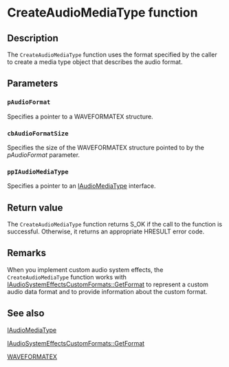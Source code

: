# CreateAudioMediaType function

## Description

The `CreateAudioMediaType` function uses the format specified by the caller to create a media type object that describes the audio format.

## Parameters

### `pAudioFormat`

Specifies a pointer to a WAVEFORMATEX structure.

### `cbAudioFormatSize`

Specifies the size of the WAVEFORMATEX structure pointed to by the *pAudioFormat* parameter.

### `ppIAudioMediaType`

Specifies a pointer to an [IAudioMediaType](https://learn.microsoft.com/windows/desktop/api/audiomediatype/nn-audiomediatype-iaudiomediatype) interface.

## Return value

The `CreateAudioMediaType` function returns S_OK if the call to the function is successful. Otherwise, it returns an appropriate HRESULT error code.

## Remarks

When you implement custom audio system effects, the `CreateAudioMediaType` function works with [IAudioSystemEffectsCustomFormats::GetFormat](https://learn.microsoft.com/windows/desktop/api/audioenginebaseapo/nf-audioenginebaseapo-iaudiosystemeffectscustomformats-getformat) to represent a custom audio data format and to provide information about the custom format.

## See also

[IAudioMediaType](https://learn.microsoft.com/windows/desktop/api/audiomediatype/nn-audiomediatype-iaudiomediatype)

[IAudioSystemEffectsCustomFormats::GetFormat](https://learn.microsoft.com/windows/desktop/api/audioenginebaseapo/nf-audioenginebaseapo-iaudiosystemeffectscustomformats-getformat)

[WAVEFORMATEX](https://learn.microsoft.com/windows/win32/api/mmreg/ns-mmreg-waveformatex)